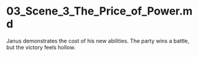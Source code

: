 # 03_Scene_3_The_Price_of_Power.md
Janus demonstrates the cost of his new abilities. The party wins a battle, but the victory feels hollow.
